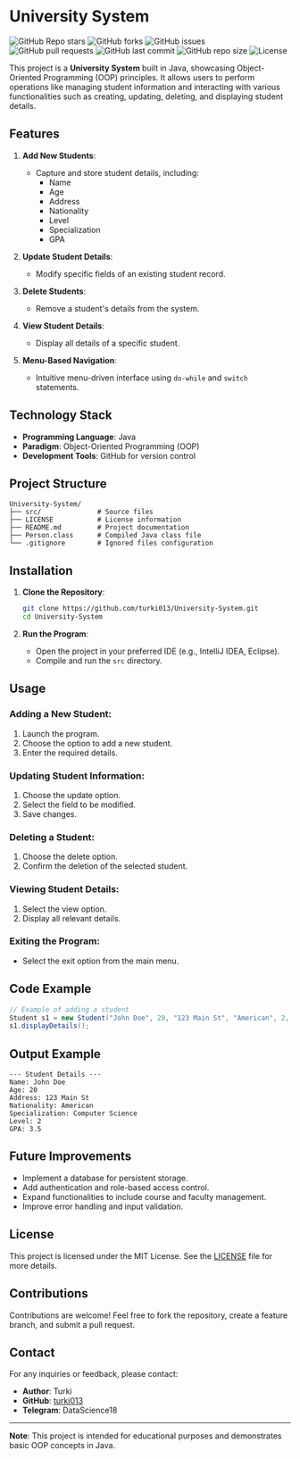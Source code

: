 # University System

![GitHub Repo stars](https://img.shields.io/github/stars/turki013/University-System?style=social)
![GitHub forks](https://img.shields.io/github/forks/turki013/University-System?style=social)
![GitHub issues](https://img.shields.io/github/issues/turki013/University-System)
![GitHub pull requests](https://img.shields.io/github/issues-pr/turki013/University-System)
![GitHub last commit](https://img.shields.io/github/last-commit/turki013/University-System)
![GitHub repo size](https://img.shields.io/github/repo-size/turki013/University-System)
![License](https://img.shields.io/github/license/turki013/University-System)


This project is a **University System** built in Java, showcasing Object-Oriented Programming (OOP) principles. It allows users to perform operations like managing student information and interacting with various functionalities such as creating, updating, deleting, and displaying student details.

## Features

1. **Add New Students**:
   - Capture and store student details, including:
     - Name
     - Age
     - Address
     - Nationality
     - Level
     - Specialization
     - GPA

2. **Update Student Details**:
   - Modify specific fields of an existing student record.

3. **Delete Students**:
   - Remove a student's details from the system.

4. **View Student Details**:
   - Display all details of a specific student.

5. **Menu-Based Navigation**:
   - Intuitive menu-driven interface using `do-while` and `switch` statements.

## Technology Stack

- **Programming Language**: Java
- **Paradigm**: Object-Oriented Programming (OOP)
- **Development Tools**: GitHub for version control

## Project Structure

```
University-System/
├── src/              # Source files
├── LICENSE           # License information
├── README.md         # Project documentation
├── Person.class      # Compiled Java class file
└── .gitignore        # Ignored files configuration
```

## Installation

1. **Clone the Repository**:
   ```bash
   git clone https://github.com/turki013/University-System.git
   cd University-System
   ```

2. **Run the Program**:
   - Open the project in your preferred IDE (e.g., IntelliJ IDEA, Eclipse).
   - Compile and run the `src` directory.

## Usage

### Adding a New Student:
1. Launch the program.
2. Choose the option to add a new student.
3. Enter the required details.

### Updating Student Information:
1. Choose the update option.
2. Select the field to be modified.
3. Save changes.

### Deleting a Student:
1. Choose the delete option.
2. Confirm the deletion of the selected student.

### Viewing Student Details:
1. Select the view option.
2. Display all relevant details.

### Exiting the Program:
- Select the exit option from the main menu.

## Code Example

```java
// Example of adding a student
Student s1 = new Student("John Doe", 20, "123 Main St", "American", 2, "Computer Science", 3.5);
s1.displayDetails();
```

## Output Example

```
--- Student Details ---
Name: John Doe
Age: 20
Address: 123 Main St
Nationality: American
Specialization: Computer Science
Level: 2
GPA: 3.5
```

## Future Improvements

- Implement a database for persistent storage.
- Add authentication and role-based access control.
- Expand functionalities to include course and faculty management.
- Improve error handling and input validation.

## License

This project is licensed under the MIT License. See the [LICENSE](LICENSE) file for more details.

## Contributions

Contributions are welcome! Feel free to fork the repository, create a feature branch, and submit a pull request.

## Contact

For any inquiries or feedback, please contact:
- **Author**: Turki
- **GitHub**: [turki013](https://github.com/turki013)
- **Telegram**: DataScience18
---
**Note**: This project is intended for educational purposes and demonstrates basic OOP concepts in Java.
